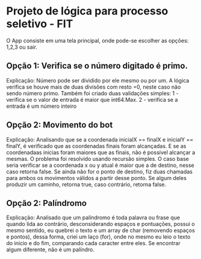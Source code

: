 # Projeto de lógica para processo seletivo - FIT

O App consiste em uma tela principal, onde pode-se escolher as opções: 1,2,3 ou sair.

## Opção 1: Verifica se o número digitado é primo.

Explicação: 
Número pode ser dividido por ele mesmo ou por um. A lógica verifica se houve mais de duas divisões com resto =0, neste caso não sendo número primo. 
Também foi criado duas validações simples:
1 - verifica se o valor de entrada é maior que int64.Max.
2 - verifica se a entrada é um número inteiro

## Opção 2: Movimento do bot

Explicação: 
Analisando que se a coordenada inicialX == finalX e inicialY == finalY, é verificado que as coordenadas finais foram alcançadas. E se as coordenadaas inicias foram maiores que as finais, não é possível alcançar a mesmas.
O problema foi resolvido usando recursão simples. O caso base seria verificar se a coordenada x ou y atual é maior que a de destino, nesse caso retorna false. Se ainda não for o ponto de destino, fiz duas chamadas para ambos os movimentos válidos a partir desse ponto. Se algum deles produzir um caminho, retorna true, caso contrário, retorna false.

## Opção 2: Palíndromo

Explicação: 
Analisado que um palíndromo é toda palavra ou frase que quando lida ao contrário, desconsiderando espaços e pontuações, possui o mesmo sentido, eu quebrei o texto e um array de char (removendo espaços e pontos), dessa forma, criei um laço (for), onde no mesmo eu leio o texto do inicio e do fim, comparando cada caracter entre eles. Se encontrar algum diferente, não é um palíndro.
